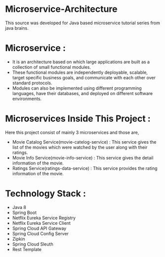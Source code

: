 # Microservice-Architecture

This source was developed for Java based microservice tutorial series from java brains.

# Microservice :

* It is an architecture based on which large applications are built as a collection of small functional modules.
* These functional modules are independently deployable, scalable, target specific business goals, and communicate with each other over standard protocols.
* Modules can also be implemented using different programming languages, have their databases, and deployed on different software environments.

# Microservices Inside This Project :

Here this project consist of mainly 3 microservices and those are,

* Movie Catalog Service(movie-catelog-service) : This service gives the list of the movies which were watched by the user along with their ratings.
* Movie Info Service(movie-info-service) : This service gives the detail information of the movie.
* Ratings Service(ratings-data-service) : This service provides the rating information of the movie.

# Technology Stack :
 
* Java 8
* Spring Boot
* Netflix Eureka Service Registry
* Netflix Eureka Service Client
* Spring Cloud API Gateway
* Spring Cloud Config Server
* Zipkin
* Spring Cloud Sleuth
* Rest Template


